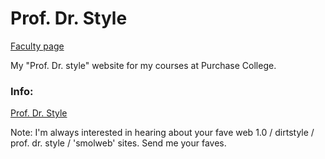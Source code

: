 # Prof. Dr. Style

[Faculty page](https://faculty.purchase.edu/lee.tusman)

My "Prof. Dr. style" website for my courses at Purchase College.

### Info:
[Prof. Dr. Style](https://leetusman.com/nosebook/prof-dr-style)

Note: I'm always interested in hearing about your fave web 1.0 / dirtstyle / prof. dr. style / 'smolweb' sites. Send me your faves.
